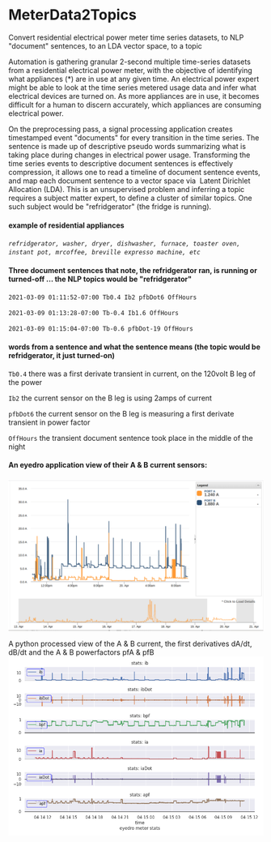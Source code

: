 # MeterData2Topics
Convert residential electrical power meter time series datasets, to NLP "document" sentences, to an LDA vector space, to a topic 

Automation is gathering granular 2-second multiple time-series datasets from a residential electrical power meter, with the objective of identifying what appliances (*) are in use at any given time. An electrical power expert might be able to look at the time series metered usage data and infer what electrical devices are turned on. As more appliances are in use, it becomes difficult for a human to discern accurately, which appliances are consuming electrical power.

On the preprocessing pass, a signal processing application creates timestamped event "documents" for every transition in the time series. The sentence is made up of descriptive pseudo words summarizing what is taking place during changes in electrical power usage. Transforming the time series events to descriptive document sentences is effectively compression, it allows one to read a timeline of document sentence events, and map each document sentence to a vector space via  Latent Dirichlet Allocation (LDA). This is an unsupervised problem and inferring a topic requires a subject matter expert, to define a cluster of similar topics. One such subject would be "refridgerator" (the fridge is running).

#### example of residential appliances
*`refridgerator, washer, dryer, dishwasher, furnace, toaster oven, instant pot, mrcoffee, breville expresso machine, etc`*

#### Three document sentences that note, the refridgerator ran, is running or turned-off ... the NLP topics would be "refridgerator"
`2021-03-09 01:11:52-07:00 Tb0.4 Ib2 pfbDot6 OffHours`

`2021-03-09 01:13:28-07:00 Tb-0.4 Ib1.6 OffHours`

`2021-03-09 01:15:04-07:00 Tb-0.6 pfbDot-19 OffHours`

#### words from a sentence and what the sentence means (the topic would be refridgerator, it just turned-on) 
`Tb0.4` there was a first derivate transient in current, on the 120volt B leg of the power

`Ib2` the current sensor on the B leg is using 2amps of current

`pfbDot6` the current sensor on the B leg is measuring a first derivate transient in power factor

`OffHours` the transient document sentence took place in the middle of the night

#### An eyedro application view of their A & B current sensors:
![eyedro application view](https://github.com/jearlcalkins/MeterData2Topics/blob/main/Screenshot%202021-04-20%2009.48.25.png)

A python processed view of the A & B current, the first derivatives dA/dt, dB/dt and the A & B powerfactors pfA & pfB
![eyedro application view](https://github.com/jearlcalkins/MeterData2Topics/blob/main/i_didt_pf.png)
